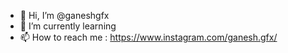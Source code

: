 - 👋 Hi, I’m @ganeshgfx
- 🌱 I’m currently learning
- 📫 How to reach me : https://www.instagram.com/ganesh.gfx/

<!---
ganeshgfx/ganeshgfx is a ✨ special ✨ repository because its `README.md` (this file) appears on your GitHub profile.
You can click the Preview link to take a look at your changes.
--->
